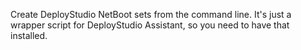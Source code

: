 Create DeployStudio NetBoot sets from the command line. It's just a wrapper script for DeployStudio Assistant, so you need to have that installed.
